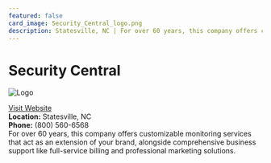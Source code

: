 ```yaml
---
featured: false
card_image: Security_Central_logo.png
description: Statesville, NC | For over 60 years, this company offers customizable monitoring services that act as an extension of your brand, alongside comprehensive business support like full-service billing and professional marketing solutions.
---
```


# Security Central
<img src="Security_Central_logo.png" alt="Logo" style="max-width: 200px; height: auto;">

<a href="https://www.security-central.com">Visit Website</a>  
**Location:** Statesville, NC  
**Phone:** (800) 560-6568 <br>
For over 60 years, this company offers customizable monitoring services that act as an extension of your brand, alongside comprehensive business support like full-service billing and professional marketing solutions.
